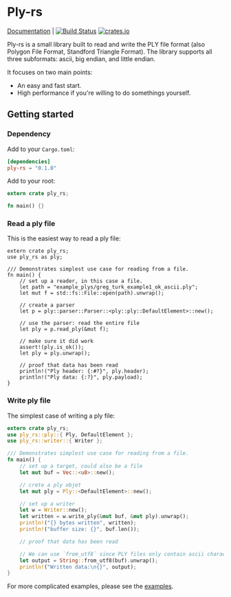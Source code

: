 # Ply-rs

[Documentation](https://fluci.github.io/travis_docs/ply-rs/ply_rs/index.html) |
[![Build Status](https://travis-ci.org/Fluci/ply-rs.svg?branch=master)](https://travis-ci.org/Fluci/ply-rs)
[![crates.io](https://img.shields.io/crates/v/ply-rs.svg)](https://crates.io/crates/ply-rs)

Ply-rs is a small library built to read and write the PLY file format (also Polygon File Format, Standford Triangle Format). The library supports all three subformats: ascii, big endian, and little endian.

It focuses on two main points:

- An easy and fast start.
- High performance if you're willing to do somethings yourself.

## Getting started

### Dependency

Add to your `Cargo.toml`:

```toml
[dependencies]
ply-rs = "0.1.0"
```

Add to your root:

```rust
extern crate ply_rs;

fn main() {}
```

### Read a ply file

This is the easiest way to read a ply file:

```rust,no_run
extern crate ply_rs;
use ply_rs as ply;

/// Demonstrates simplest use case for reading from a file.
fn main() {
    // set up a reader, in this case a file.
    let path = "example_plys/greg_turk_example1_ok_ascii.ply";
    let mut f = std::fs::File::open(path).unwrap();

    // create a parser
    let p = ply::parser::Parser::<ply::ply::DefaultElement>::new();

    // use the parser: read the entire file
    let ply = p.read_ply(&mut f);

    // make sure it did work
    assert!(ply.is_ok());
    let ply = ply.unwrap();

    // proof that data has been read
    println!("Ply header: {:#?}", ply.header);
    println!("Ply data: {:?}", ply.payload);
}

```

### Write ply file

The simplest case of writing a ply file:

```rust
extern crate ply_rs;
use ply_rs::ply::{ Ply, DefaultElement };
use ply_rs::writer::{ Writer };

/// Demonstrates simplest use case for reading from a file.
fn main() {
    // set up a target, could also be a file
    let mut buf = Vec::<u8>::new();

    // crete a ply objet
    let mut ply = Ply::<DefaultElement>::new();

    // set up a writer
    let w = Writer::new();
    let written = w.write_ply(&mut buf, &mut ply).unwrap();
    println!("{} bytes written", written);
    println!("buffer size: {}", buf.len());

    // proof that data has been read

    // We can use `from_utf8` since PLY files only contain ascii characters
    let output = String::from_utf8(buf).unwrap();
    println!("Written data:\n{}", output);
}
```

For more complicated examples, please see the [examples](examples/).
